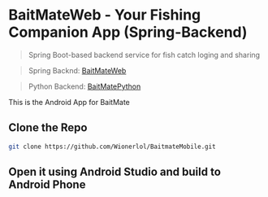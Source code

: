 # BaitMateWeb - Your Fishing Companion App (Spring-Backend)

> Spring Boot-based backend service for fish catch loging and sharing

> Spring Backnd: [BaitMateWeb](https://github.com/Zzzhiye/BaitMateWeb)

> Python Backend: [BaitMatePython](https://github.com/HIT-cenhaoyang/BaitMatePython)

This is the Android App for BaitMate

## Clone the Repo
```bash
git clone https://github.com/Wionerlol/BaitmateMobile.git
```

## Open it using Android Studio and build to Android Phone
